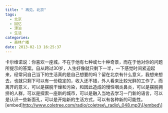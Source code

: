 ```yaml
---
title: " 再见，北京"
tags:
  - 北京
  - 回忆
  - 漂泊
  - 生活
categories:
  - 森林广播
date: 2013-02-13 16:25:37
---
```


卡尔维诺说：你喜欢一座城，不在于他有七种或七十种奇景，而在于他对你的问题所提示的答案。自从跨过30岁，人生好像就只剩下一半，一下感觉时间紧迫起来，经常问自己当下的生活真的是自己想要的吗？留在北京有什么意义，我想来想去，也就只剩下可以有一份稳定的，收入还不错，外人看来比较光鲜的工作了。而离开的意义，可以是摆脱干燥和污染，和因此造成的慢性咽炎鼻炎，可以是摆脱拥挤的人群，可以是探索一座新的城市，可以是融入当地去学习一门新的语言，可以是认识一些新面孔，可以是开始新的生活方式，可以有各种新的可能性。   \[embed\]http://www.coletree.com/radio/coletree\_radio\_048.mp3\[/embed\]